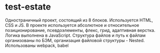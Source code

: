 # test-estate
Одностраничный проект, состоящий из 8 блоков. Используется HTML, CSS и JS. В проекте используется абсолютное и относительное позиционирование, псевдоэлементы, флекс, грид, адаптивная верстка. Логика выполнена в JavaScript.  Структура файлов и путь к файлам организованы по БЭМ, организация файловой структуры - Nested. Использованы webpack, babel
